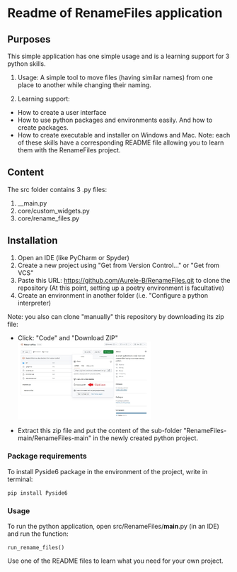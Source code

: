 # Readme of RenameFiles application

## Purposes
This simple application has one simple usage and is a learning support for 3 python skills.

1. Usage: A simple tool to move files (having similar names) from one place to another while changing their naming.

3. Learning support:
- How to create a user interface
- How to use python packages and environments easily. And how to create packages.
- How to create executable and installer on Windows and Mac.
Note: each of these skills have a corresponding README file allowing you to learn them with the RenameFiles project.

## Content
The src folder contains 3 .py files:
1. __main.py
2. core/custom_widgets.py
3. core/rename_files.py

## Installation
1. Open an IDE (like PyCharm or Spyder)
2. Create a new project using "Get from Version Control..." or "Get from VCS"
3. Paste this URL: https://github.com/Aurele-B/RenameFiles.git to clone the repository
   (At this point, setting up a poetry environment is facultative)
4. Create an environment in another folder (i.e. "Configure a python interpreter)

Note: you also can clone "manually" this repository by downloading its zip file:
- Click: "Code" and "Download ZIP"
<img
  src="https://github.com/Aurele-B/RenameFiles/blob/main/How_to_download_from_github.jpg"
  alt="Alt text"
  title="Watch were to click"
  style="display: inline-block; margin: 0 auto; max-width: 300px"> 

- Extract this zip file and put the content of the sub-folder "RenameFiles-main/RenameFiles-main" in the newly created python project.

### Package requirements
To install Pyside6 package in the environment of the project, write in terminal:
```
pip install Pyside6
```

### Usage
To run the python application, open src/RenameFiles/__main__.py (in an IDE) and run the function:
```
run_rename_files()
```
Use one of the README files to learn what you need for your own project.
